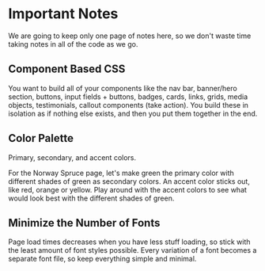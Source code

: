 # Important Notes

We are going to keep only one page of notes here, so we don't waste time taking notes in all of the code as we go.

## Component Based CSS

You want to build all of your components like the nav bar, banner/hero section, buttons, input fields + buttons, badges, cards, links, grids, media objects, testimonials, callout components (take action). You build these in isolation as if nothing else exists, and then you put them together in the end.

## Color Palette

Primary, secondary, and accent colors.

For the Norway Spruce page, let's make green the primary color with different shades of green as secondary colors. An accent color sticks out, like red, orange or yellow. Play around with the accent colors to see what would look best with the different shades of green.

## Minimize the Number of Fonts

Page load times decreases when you have less stuff loading, so stick with the least amount of font styles possible. Every variation of a font becomes a separate font file, so keep everything simple and minimal.

